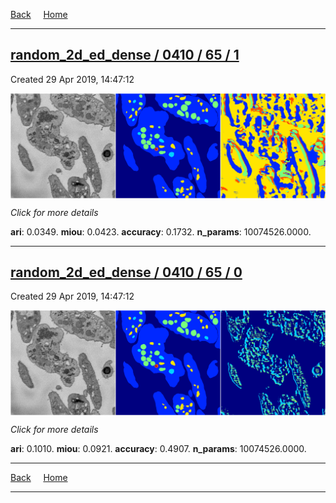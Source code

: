 
[Back](..)&nbsp;&nbsp;&nbsp;&nbsp;&nbsp;[Home](https://leapmanlab.github.io/snapshots)

---

<div class="summary"><a href="1"><h2>random_2d_ed_dense / 0410 / 65 / 1</h2></a><p>Created 29 Apr 2019, 14:47:12
</p><a href="1"><img src="1/media/summary.png" align="center"></a><p>
<i>Click for more details</i>
</p></div>

**ari**: 0.0349. **miou**: 0.0423. **accuracy**: 0.1732. **n_params**: 10074526.0000. 

---

<div class="summary"><a href="0"><h2>random_2d_ed_dense / 0410 / 65 / 0</h2></a><p>Created 29 Apr 2019, 14:47:12
</p><a href="0"><img src="0/media/summary.png" align="center"></a><p>
<i>Click for more details</i>
</p></div>

**ari**: 0.1010. **miou**: 0.0921. **accuracy**: 0.4907. **n_params**: 10074526.0000. 

---

[Back](..)&nbsp;&nbsp;&nbsp;&nbsp;&nbsp;[Home](https://leapmanlab.github.io/snapshots)

---